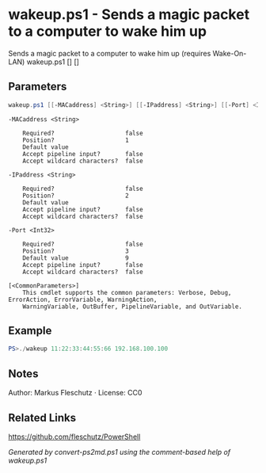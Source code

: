 # wakeup.ps1 - Sends a magic packet to a computer to wake him up

Sends a magic packet to a computer to wake him up (requires Wake-On-LAN)
wakeup.ps1 [<MAC-address>] [<IP-address>]

## Parameters
```powershell
wakeup.ps1 [[-MACaddress] <String>] [[-IPaddress] <String>] [[-Port] <Int32>] [<CommonParameters>]

```

```
-MACaddress <String>
    
    Required?                    false
    Position?                    1
    Default value                
    Accept pipeline input?       false
    Accept wildcard characters?  false
```

```
-IPaddress <String>
    
    Required?                    false
    Position?                    2
    Default value                
    Accept pipeline input?       false
    Accept wildcard characters?  false
```

```
-Port <Int32>
    
    Required?                    false
    Position?                    3
    Default value                9
    Accept pipeline input?       false
    Accept wildcard characters?  false
```

```
[<CommonParameters>]
    This cmdlet supports the common parameters: Verbose, Debug, ErrorAction, ErrorVariable, WarningAction, 
    WarningVariable, OutBuffer, PipelineVariable, and OutVariable.
```

## Example
```powershell
PS>./wakeup 11:22:33:44:55:66 192.168.100.100
```


## Notes
Author: Markus Fleschutz · License: CC0

## Related Links
https://github.com/fleschutz/PowerShell

*Generated by convert-ps2md.ps1 using the comment-based help of wakeup.ps1*
